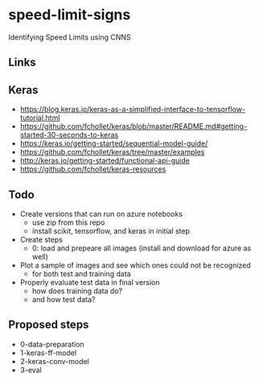 # speed-limit-signs
Identifying Speed Limits using CNNS

## Links

## Keras
* https://blog.keras.io/keras-as-a-simplified-interface-to-tensorflow-tutorial.html
* https://github.com/fchollet/keras/blob/master/README.md#getting-started-30-seconds-to-keras
* https://keras.io/getting-started/sequential-model-guide/
* https://github.com/fchollet/keras/tree/master/examples
* http://keras.io/getting-started/functional-api-guide
* https://github.com/fchollet/keras-resources

## Todo
* Create versions that can run on azure notebooks
  * use zip from this repo
  * install scikit, tensorflow, and keras in initial step
* Create steps
  * 0: load and prepeare all images (install and download for azure as well)
* Plot a sample of images and see which ones could not be recognized
  * for both test and training data
* Properly evaluate test data in final version
  * how does training data do?
  * and how test data?
  
## Proposed steps
* 0-data-preparation
* 1-keras-ff-model
* 2-keras-conv-model
* 3-eval